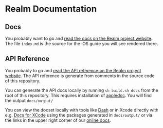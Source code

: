 Realm Documentation
===================

## Docs

You probably want to go and [read the docs on the Realm project website](http://realm.io/docs/ios/latest/). The file `index.md` is the source for the iOS guide you will see rendered there.

## API Reference

You probably to go and [read the API reference on the Realm project website](http://realm.io/docs/ios/latest/api). The API reference is generate from comments in the source code of this repository.

You can generate the API docs locally by running `sh build.sh docs` from the root of this repository. This requires installation of [appledoc](https://github.com/tomaz/appledoc/releases/tag/v2.2-963). You will find the output `docs/output/`

You can view the docset locally with tools like [Dash](http://kapeli.com/dash) or in Xcode directly with e.g. [Docs for XCode](http://georiot.co/docsforxcode) using the packages generated in `docs/output/` or via the links in the upper right corner of our [online docs](http://realm.io/docs/ios/latest/).
